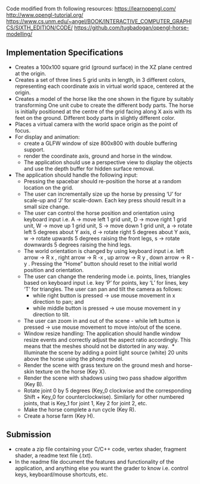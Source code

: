 Code modified from th following resources:
https://learnopengl.com/
http://www.opengl-tutorial.org/
https://www.cs.unm.edu/~angel/BOOK/INTERACTIVE_COMPUTER_GRAPHICS/SIXTH_EDITION/CODE/
https://github.com/tugbadogan/opengl-horse-modelling/

Implementation Specifications
---------------------------------------
* Creates a 100x100 square grid (ground surface) in the XZ plane centred at the origin.
* Creates a set of three lines 5 grid units in length, in 3 different colors, representing each coordinate axis in
virtual world space, centered at the origin.
* Creates a model of the horse like the one shown in the figure by suitably transforming One unit cube to create
the different body parts. The horse is initially positioned at the centre of the grid facing along X axis with its
feet on the ground. Different body parts in slightly different color.
* Places a virtual camera with the world space origin as the point of focus.
* For display and animation:
  * create a GLFW window of size 800x800 with double buffering support.
  * render the coordinate axis, ground and horse in the window.
  * The application should use a perspective view to display the objects and use the depth buffer for hidden
surface removal.
* The application should handle the following input:
  * Pressing the spacebar should re-position the horse at a random location on the grid.
  * The user can incrementally size up the horse by pressing ‘U’ for scale-up and ‘J’ for scale-down. Each
key press should result in a small size change.
  * The user can control the horse position and orientation using keyboard input i.e. A → move left 1 grid
unit, D → move right 1 grid unit, W → move up 1 grid unit, S → move down 1 grid unit, a → rotate left
5 degrees about Y axis, d → rotate right 5 degrees about Y axis, w → rotate upwards 5 degrees
raising the front legs, s → rotate downwards 5 degrees raising the hind legs.
  * The world orientation is changed by using keyboard input i.e. left arrow → R x , right arrow → R -x , up
arrow → R y , down arrow → R -y . Pressing the “Home” button should reset to the initial world position
and orientation.
  * The user can change the rendering mode i.e. points, lines, triangles based on keyboard input i.e. key
‘P’ for points, key ‘L’ for lines, key ‘T’ for triangles. The user can pan and tilt the camera as follows:
    * while right button is pressed → use mouse movement in x direction to pan; and
    * while middle button is pressed → use mouse movement in y direction to tilt.
  * The user can zoom in and out of the scene - while left button is pressed → use mouse movement to
move into/out of the scene.
  * Window resize handling: The application should handle window resize events and correctly adjust the
aspect ratio accordingly. This means that the meshes should not be distorted in any way.
  * Illuminate the scene by adding a point light source (white) 20 units above the horse using the phong
model.
  * Render the scene with grass texture on the ground mesh and horse-skin texture on the horse (Key X).
  * Render the scene with shadows using two pass shadow algorithm (Key B).
  * Rotate joint 0 by 5 degrees (Key_0 clockwise and the corresponding Shift + Key_0 for counterclockwise). Similarly for other numbered joints, that is Key_1 for joint 1, Key 2 for joint 2, etc.
  * Make the horse complete a run cycle (Key R).
  * Create a horse farm (Key H).

Submission
---------------------------
* create a zip file containing your C/C++ code, vertex shader, fragment shader, a readme text file (.txt). 
* In the readme file document the features and functionality of the application, and anything else you want the grader to know
i.e. control keys, keyboard/mouse shortcuts, etc.
